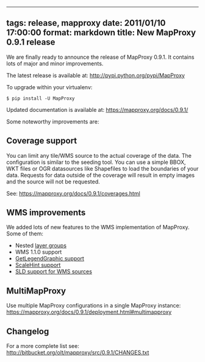 
---
tags: release, mapproxy
date: 2011/01/10 17:00:00
format: markdown
title: New MapProxy 0.9.1 release
---

We are finally ready to announce the release of MapProxy 0.9.1. It
contains lots of major and minor improvements.


The latest release is available at: <http://pypi.python.org/pypi/MapProxy>

To upgrade within your virtualenv:

    $ pip install -U MapProxy

Updated documentation is available at: <https://mapproxy.org/docs/0.9.1/>


Some noteworthy improvements are:

Coverage support
----------------

You can limit any tile/WMS source to the actual coverage of the data. The
configuration is similar to the seeding tool. You can use a simple BBOX, WKT
files or OGR datasources like Shapefiles to load the boundaries of your data.
Requests for data outside of the coverage will result in empty images and the
source will not be requested.

See: <https://mapproxy.org/docs/0.9.1/coverages.html>

WMS improvements
----------------

We added lots of new features to the WMS implementation of MapProxy. Some of them:

* Nested [layer groups](https://mapproxy.org/docs/0.9.1/configuration.html#id1)
* WMS 1.1.0 support
* [GetLegendGraphic support](https://mapproxy.org/docs/0.9.1/sources.html#wms-opts)
* [ScaleHint support](https://mapproxy.org/docs/0.9.1/configuration.html#min-res-max-res-or-min-scale-max-scale)
* [SLD support for WMS sources](https://mapproxy.org/docs/0.9.1/configuration_examples.html#wms-sources-with-styled-layer-description-sld)

MultiMapProxy
-------------

Use multiple MapProxy configurations in a single MapProxy instance: <https://mapproxy.org/docs/0.9.1/deployment.html#multimapproxy>

Changelog
---------

For a more complete list see: <http://bitbucket.org/olt/mapproxy/src/0.9.1/CHANGES.txt>